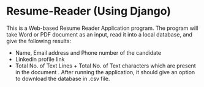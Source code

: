# Resume-Reader (Using Django)
This is a Web-based Resume Reader Application program. 
The program will take Word or PDF document as an input, read it into a local database, and give the following results:
- Name, Email address and Phone number of the candidate  
- Linkedin profile link  
- Total No. of Text Lines + Total No. of Text characters which are present in the document . 
After running the application, it should give an option to download the database in .csv file. 
